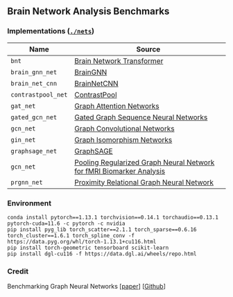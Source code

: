 ## Brain Network Analysis Benchmarks

### Implementations ([`./nets`](./nets))
|  Name              | Source |
| ------------------ | ------- |
| `bnt`              | [Brain Network Transformer](https://arxiv.org/abs/2210.06681) |
| `brain_gnn_net`    | [BrainGNN](https://www.sciencedirect.com/science/article/pii/S1361841521002784) |
| `brain_net_cnn`    | [BrainNetCNN](https://www.sciencedirect.com/science/article/abs/pii/S1053811916305237) |
| `contrastpool_net` | [ContrastPool](https://arxiv.org/abs/2307.11133) |
| `gat_net`          | [Graph Attention Networks](https://arxiv.org/abs/1710.10903) |
| `gated_gcn_net`    | [Gated Graph Sequence Neural Networks](https://arxiv.org/abs/1511.05493) |
| `gcn_net`          | [Graph Convolutional Networks](https://arxiv.org/abs/1609.02907) |
| `gin_net`          | [Graph Isomorphism Networks](https://arxiv.org/abs/1810.00826) |
| `graphsage_net`    | [GraphSAGE](https://arxiv.org/abs/1706.02216) |
| `gcn_net`          | [Pooling Regularized Graph Neural Network for fMRI Biomarker Analysis](https://arxiv.org/abs/2007.14589) |
| `prgnn_net`        | [Proximity Relational Graph Neural Network](https://www.sciencedirect.com/science/article/abs/pii/S0925231224006283) |

### Environment
```
conda install pytorch==1.13.1 torchvision==0.14.1 torchaudio==0.13.1 pytorch-cuda=11.6 -c pytorch -c nvidia
pip install pyg_lib torch_scatter==2.1.1 torch_sparse==0.6.16 torch_cluster==1.6.1 torch_spline_conv -f https://data.pyg.org/whl/torch-1.13.1+cu116.html
pip install torch-geometric tensorboard scikit-learn
pip install dgl-cu116 -f https://data.dgl.ai/wheels/repo.html
```

### Credit
Benchmarking Graph Neural Networks [[paper](https://arxiv.org/abs/2003.00982)] [[Github](https://github.com/graphdeeplearning/benchmarking-gnns)]
